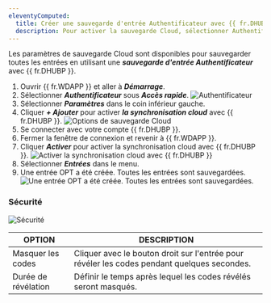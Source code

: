 ```yaml
---
eleventyComputed:
  title: Créer une sauvegarde d'entrée Authentificateur avec {{ fr.DHUBP }}
  description: Pour activer la sauvegarde Cloud, sélectionner Authentificateur sous Espaces actifs.
---
```

Les paramètres de sauvegarde Cloud sont disponibles pour sauvegarder toutes les entrées en utilisant une ***sauvegarde d'entrée Authentificateur*** avec {{ fr.DHUBP }}.

1. Ouvrir {{ fr.WDAPP }} et aller à ***Démarrage***.
1. Sélectionner ***Authentificateur*** sous ***Accès rapide***.
![Authentificateur](https://cdnweb.devolutions.net/docs/docs_en_hub_Hub6092.png)
1. Sélectionner ***Paramètres*** dans le coin inférieur gauche.
1. Cliquer ***+ Ajouter*** pour activer ***la synchronisation cloud*** avec {{ fr.DHUBP }}.
![Options de sauvegarde Cloud](https://cdnweb.devolutions.net/docs/docs_en_hub_Hub6091.png)
1. Se connecter avec votre compte {{ fr.DHUBP }}.
1. Fermer la fenêtre de connexion et revenir à {{ fr.WDAPP }}.
1. Cliquer ***Activer*** pour activer la synchronisation cloud avec {{ fr.DHUBP }}.
![Activer la synchronisation cloud avec {{ fr.DHUBP }}](https://cdnweb.devolutions.net/docs/docs_en_hub_Hub6093.png)  
1. Sélectionner ***Entrées*** dans le menu.
1. Une entrée OPT a été créée. Toutes les entrées sont sauvegardées.  
![Une entrée OPT a été créée. Toutes les entrées sont sauvegardées.](https://cdnweb.devolutions.net/docs/docs_en_hub_Hub6097.png)

### Sécurité

![Sécurité](https://cdnweb.devolutions.net/docs/docs_en_hub_Hub6095.png)

| OPTION                    | DESCRIPTION |
|---------------------------|-------------|
| Masquer les codes| Cliquer avec le bouton droit sur l'entrée pour révéler les codes pendant quelques secondes. |
| Durée de révélation| Définir le temps après lequel les codes révélés seront masqués. |
